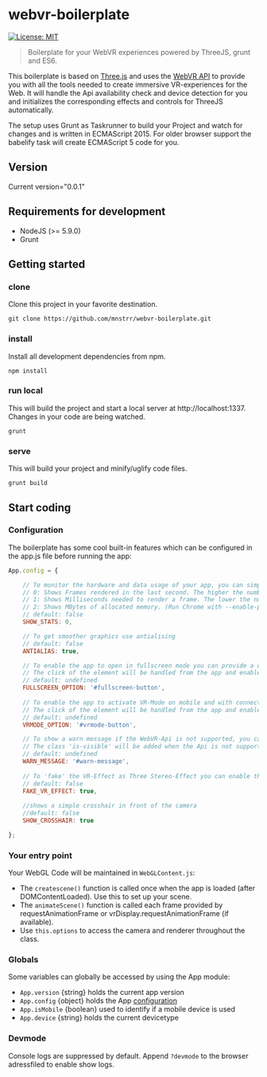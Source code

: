 webvr-boilerplate
========

[![License: MIT](https://img.shields.io/badge/License-MIT-yellow.svg)](https://opensource.org/licenses/MIT)

> Boilerplate for your WebVR experiences powered by ThreeJS, grunt and ES6.

This boilerplate is based on [Three.js](https://github.com/mrdoob/three.js/) and uses the  [WebVR API](https://developer.mozilla.org/de/docs/Web/API/WebVR_API) to provide you with all the tools needed to create immersive VR-experiences for the Web. It will handle the Api availability check and device detection for you and initializes the corresponding effects and controls for ThreeJS automatically.

The setup uses Grunt as Taskrunner to build your Project and watch for changes and is written in ECMAScript 2015. For older browser support the babelify task will create ECMAScript 5 code for you. 

## Version
Current version="0.0.1"

## Requirements for development

* NodeJS (>= 5.9.0)
* Grunt

## Getting started

### clone

Clone this project in your favorite destination.

```
git clone https://github.com/mnstrr/webvr-boilerplate.git
```

### install

Install all development dependencies from npm.

```
npm install
```

### run local

This will build the project and start a local server at http://localhost:1337. Changes in your code are being watched.

```
grunt
```

### serve

This will build your project and minify/uglify code files.

```
grunt build
```

## Start coding

### Configuration

The boilerplate has some cool built-in features which can be configured in the app.js file before running the app:

```javascript
App.config = {

    // To monitor the hardware and data usage of your app, you can simply show a stats monitor.
    // 0: Shows Frames rendered in the last second. The higher the number the better.
    // 1: Shows Milliseconds needed to render a frame. The lower the number the better.
    // 2: Shows MBytes of allocated memory. (Run Chrome with --enable-precise-memory-info)
    // default: false
    SHOW_STATS: 0, 

    // To get smoother graphics use antialising
    // default: false
    ANTIALIAS: true, 

    // To enable the app to open in fullscreen mode you can provide a queryselector to your button.
    // The click of the element will be handled from the app and enable Fullscreen
    // default: undefined
    FULLSCREEN_OPTION: '#fullscreen-button', 
    
    // To enable the app to activate VR-Mode on mobile and with connected VR-Devices, you can provide a queryselector to your button.
    // The click of the element will be handled from the app and enable VR-mode
    // default: undefined
    VRMODE_OPTION: '#vrmode-button',

    // To show a warn message if the WebVR-Api is not supported, you can provide a queryselector to your message.
    // The class 'is-visible' will be added when the Api is not supported.
    // default: undefined
    WARN_MESSAGE: '#warn-message',
    
    // To 'fake' the VR-Effect as Three Stereo-Effect you can enable this option.
    // default: false
    FAKE_VR_EFFECT: true, 
    
    //shows a simple crosshair in front of the camera
    //default: false
    SHOW_CROSSHAIR: true

};
```


### Your entry point

Your WebGL Code will be maintained in ``WebGLContent.js``:

- The ``createscene()`` function is called once when the app is loaded (after DOMContentLoaded). Use this to set up your scene.
- The ``animateScene()`` function is called each frame provided by requestAnimationFrame or vrDisplay.requestAnimationFrame (if available).
- Use ``this.options`` to access the camera and renderer throughout the class.

### Globals

Some variables can globally be accessed by using the App module:

- ``App.version`` {string} holds the current app version 
- ``App.config`` {object} holds the App [configuration](#configuration)
- ``App.isMobile`` {boolean} used to identify if a mobile device is used
- ``App.device`` {string} holds the current devicetype

### Devmode

Console logs are suppressed by default. Append ``?devmode`` to the browser adressfiled to enable show logs.